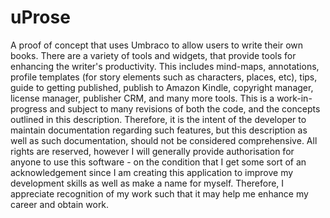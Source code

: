# uProse
A proof of concept that uses Umbraco to allow users to write their own books. There are a variety of tools and widgets, that provide tools for enhancing the writer's productivity.  This includes mind-maps, annotations, profile templates (for story elements such as characters, places, etc), tips, guide to getting published, publish to Amazon Kindle, copyright manager, license manager, publisher CRM, and many more tools. This is a work-in-progress and subject to many revisions of both the code, and the concepts outlined in this description. Therefore, it is the intent of the developer to maintain documentation regarding such features, but this description as well as such documentation, should not be considered comprehensive.  All rights are reserved, however I will generally provide authorisation for anyone to use this software - on the condition that I get some sort of an acknowledgement since I am creating this application to improve my development skills as well as make a name for myself. Therefore, I appreciate recognition of my work such that it may help me enhance my career and obtain work. 
